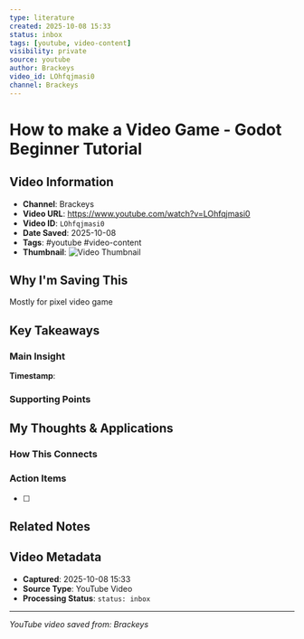 ```yaml
---
type: literature
created: 2025-10-08 15:33
status: inbox
tags: [youtube, video-content]
visibility: private
source: youtube
author: Brackeys
video_id: LOhfqjmasi0
channel: Brackeys
---
```




# How to make a Video Game - Godot Beginner Tutorial

## Video Information
- **Channel**: Brackeys
- **Video URL**: https://www.youtube.com/watch?v=LOhfqjmasi0
- **Video ID**: `LOhfqjmasi0`
- **Date Saved**: 2025-10-08
- **Tags**: #youtube #video-content
- **Thumbnail**: ![Video Thumbnail](https://i.ytimg.com/vi/LOhfqjmasi0/hqdefault.jpg)

## Why I'm Saving This
Mostly for pixel video game

## Key Takeaways
<!-- As you watch, capture key points here -->

### Main Insight
> 

**Timestamp**: 

### Supporting Points
<!-- Add more as you watch -->

## My Thoughts & Applications

### How This Connects
<!-- Links to your existing knowledge -->

### Action Items
- [ ] 

## Related Notes
<!-- Add [[wiki-links]] as you make connections -->

## Video Metadata
<!-- Auto-filled for future reference -->
- **Captured**: 2025-10-08 15:33
- **Source Type**: YouTube Video
- **Processing Status**: `status: inbox`

---
*YouTube video saved from: Brackeys*
